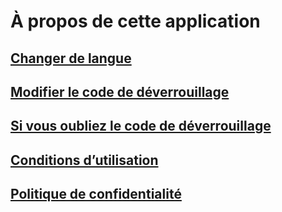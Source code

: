 # À propos de cette application
## [Changer de langue](./language)

## [Modifier le code de déverrouillage](./pinChange)

## [Si vous oubliez le code de déverrouillage](./pinDelete)

## [Conditions d’utilisation](./userAgreement)

## [Politique de confidentialité](./privacyPolicy)
